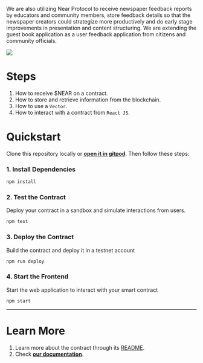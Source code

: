 We are also utilizing Near Protocol to receive newspaper feedback reports by educators and community members, store feedback details so that the newspaper creators could strategize more productively and do early stage improvements in presentation and content structuring. We are extending the guest book application as a user feedback application from citizens and community officials.

![](https://docs.near.org/assets/images/guest-book-b305a87a35cbef2b632ebe289d44f7b2.png)


# Steps

1. How to receive $NEAR on a contract.
2. How to store and retrieve information from the blockchain.
3. How to use a `Vector`.
4. How to interact with a contract from `React JS`.



# Quickstart

Clone this repository locally or [**open it in gitpod**](https://gitpod.io/#/github.com/near-examples/guest_book-js). Then follow these steps:

### 1. Install Dependencies
```bash
npm install
```

### 2. Test the Contract
Deploy your contract in a sandbox and simulate interactions from users.

```bash
npm test
```

### 3. Deploy the Contract
Build the contract and deploy it in a testnet account
```bash
npm run deploy
```

### 4. Start the Frontend
Start the web application to interact with your smart contract 
```bash
npm start
```

---

# Learn More
1. Learn more about the contract through its [README](./contract/README.md).
2. Check [**our documentation**](https://docs.near.org/develop/welcome).